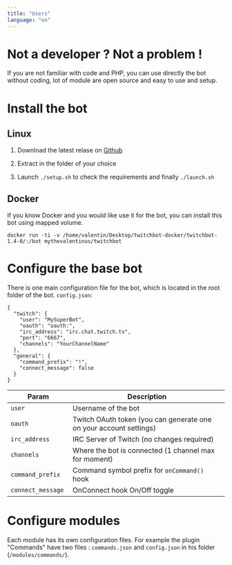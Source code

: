 ```yaml
---
title: "Users"
language: "en"
---
```


# Not a developer ? Not a problem !

If you are not familiar with code and PHP, you can use directly the bot without coding, lot of module are open source and easy to use and setup.

# Install the bot

## Linux

1. Download the latest relase on [Github](https://github.com/MyTheValentinus/twitch-bot/releases)

2. Extract in the folder of your choice

3. Launch `./setup.sh` to check the requirements and finally `./launch.sh`


## Docker
If you know Docker and you would like use it for the bot, you can install this bot using mapped volume.

`docker run -ti -v /home/valentin/Desktop/twitchbot-docker/twitchbot-1.4-0/:/bot mythevalentinus/twitchbot`

# Configure the base bot

There is one main configuration file for the bot, which is located in the root folder of the bot.
`config.json`:

````
{
  "twitch": {
    "user": "MySuperBot",
    "oauth": "oauth:",
    "irc_address": "irc.chat.twitch.tv",
    "port": "6667",
    "channels": "YourChannelName"
  },
  "general": {
    "command_prefix": "!",
    "connect_message": false
  }
}

````

| Param  	            | Description  |
|---		            |---|
| `user`                | Username of the bot  |
| `oauth`               | Twitch OAuth token (you can generate one on your account settings)  |
| `irc_address`         | IRC Server of Twitch (no changes required) |
| `channels `           | Where the bot is connected (1 channel max for moment)  |
| `command_prefix`      | Command symbol prefix for `onCommand()` hook  |
| `connect_message `    | OnConnect hook On/Off toggle |

# Configure modules
Each module has its own configuration files. For example the plugin "Commands" have two files : `commands.json` and `config.json` in his folder (`/modules/commands/`).

